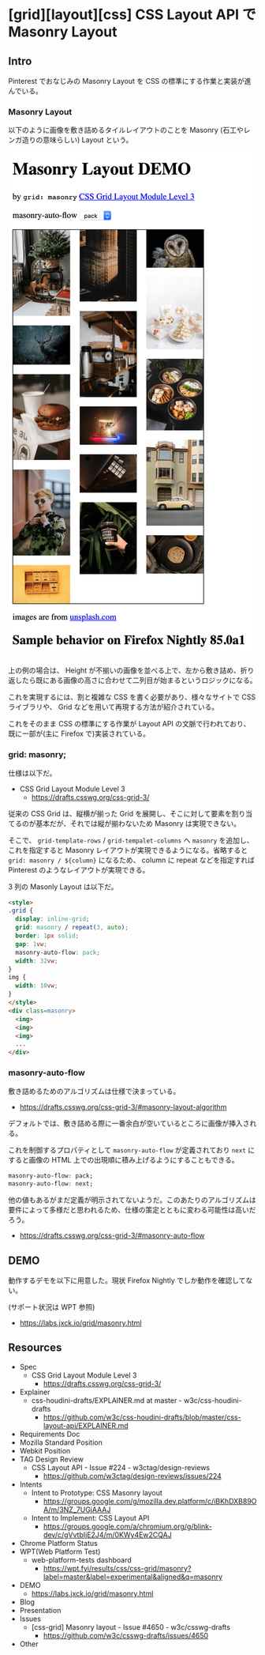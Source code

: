 # [grid][layout][css] CSS Layout API で Masonry Layout

## Intro

Pinterest でおなじみの Masonry Layout を CSS の標準にする作業と実装が進んでいる。


### Masonry Layout

以下のように画像を敷き詰めるタイルレイアウトのことを Masonry (石工やレンガ造りの意味らしい) Layout という。

![高さの違う画像が縦 3 列に敷き詰められたレイアウト](masonry-layout-demo.png#936x1898)

上の例の場合は、 Height が不揃いの画像を並べる上で、左から敷き詰め、折り返したら既にある画像の高さに合わせて二列目が始まるというロジックになる。

これを実現するには、割と複雑な CSS を書く必要があり、様々なサイトで CSS ライブラリや、 Grid などを用いて再現する方法が紹介されている。

これをそのまま CSS の標準にする作業が Layout API の文脈で行われており、既に一部が(主に Firefox で)実装されている。


### grid: masonry;

仕様は以下だ。

- CSS Grid Layout Module Level 3
  - https://drafts.csswg.org/css-grid-3/

従来の CSS Grid は、縦横が揃った Grid を展開し、そこに対して要素を割り当てるのが基本だが、それでは縦が揃わないため Masonry は実現できない。

そこで、 `grid-template-rows` / `grid-tempalet-columns` へ `masonry` を追加し、これを指定すると Masonry レイアウトが実現できるようになる。省略すると `grid: masonry / ${column}` になるため、 column に repeat などを指定すれば Pinterest のようなレイアウトが実現できる。

3 列の Masonly Layout は以下だ。

```html
<style>
.grid {
  display: inline-grid;
  grid: masonry / repeat(3, auto);
  border: 1px solid;
  gap: 1vw;
  masonry-auto-flow: pack;
  width: 32vw;
}
img {
  width: 10vw;
}
</style>
<div class=masonry>
  <img>
  <img>
  <img>
  ...
</div>
```


### masonry-auto-flow

敷き詰めるためのアルゴリズムは仕様で決まっている。

- https://drafts.csswg.org/css-grid-3/#masonry-layout-algorithm

デフォルトでは、敷き詰める際に一番余白が空いているところに画像が挿入される。

これを制御するプロパティとして `masonry-auto-flow` が定義されており `next` にすると画像の HTML 上での出現順に積み上げるようにすることもできる。

```css
masonry-auto-flow: pack;
masonry-auto-flow: next;
```

他の値もあるがまだ定義が明示されてないようだ。このあたりのアルゴリズムは要件によって多様だと思われるため、仕様の策定とともに変わる可能性は高いだろう。

- https://drafts.csswg.org/css-grid-3/#masonry-auto-flow


## DEMO

動作するデモを以下に用意した。現状 Firefox Nightly でしか動作を確認してない。

(サポート状況は WPT 参照)

- https://labs.jxck.io/grid/masonry.html


## Resources

- Spec
  - CSS Grid Layout Module Level 3
    - https://drafts.csswg.org/css-grid-3/
- Explainer
  - css-houdini-drafts/EXPLAINER.md at master - w3c/css-houdini-drafts
    - https://github.com/w3c/css-houdini-drafts/blob/master/css-layout-api/EXPLAINER.md
- Requirements Doc
- Mozilla Standard Position
- Webkit Position
- TAG Design Review
  - CSS Layout API - Issue #224 - w3ctag/design-reviews
    - https://github.com/w3ctag/design-reviews/issues/224
- Intents
  - Intent to Prototype: CSS Masonry layout
    - https://groups.google.com/g/mozilla.dev.platform/c/iBKhDXB89OA/m/3NZ_7UGjAAAJ
  - Intent to Implement: CSS Layout API
    - https://groups.google.com/a/chromium.org/g/blink-dev/c/gVvtbIjE2J4/m/0KWy4Ew2CQAJ
- Chrome Platform Status
- WPT(Web Platform Test)
  - web-platform-tests dashboard
    - https://wpt.fyi/results/css/css-grid/masonry?label=master&label=experimental&aligned&q=masonry
- DEMO
  - https://labs.jxck.io/grid/masonry.html
- Blog
- Presentation
- Issues
  - [css-grid] Masonry layout - Issue #4650 - w3c/csswg-drafts
    - https://github.com/w3c/csswg-drafts/issues/4650
- Other